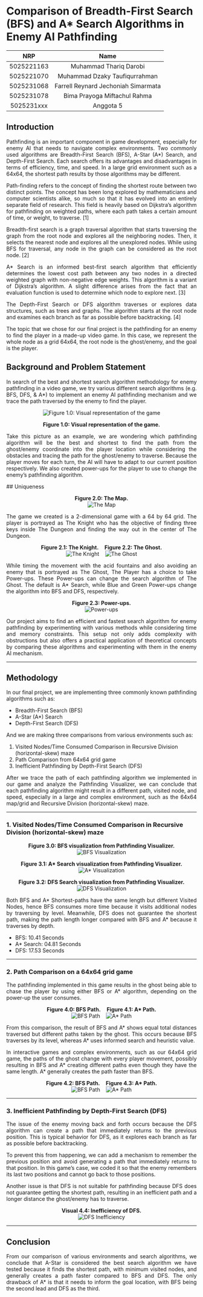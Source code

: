 # Comparison of Breadth-First Search (BFS) and A* Search Algorithms in Enemy AI Pathfinding 

|    NRP     |      Name      |
| :--------: | :------------: |
| 5025221163 | Muhammad Thariq Darobi |
| 5025221070 | Muhammad Dzaky Taufiqurrahman |
| 5025231068 | Farrell Reynard Jechoniah Simarmata |
| 5025231078 | Bima Prayoga Miftachul Rahma |
| 5025231xxx | Anggota 5 |


</div>

## Introduction

<p align="justify">
Pathfinding is an important component in game development, especially for enemy AI that needs to navigate complex environments. Two commonly used algorithms are Breadth-First Search (BFS), A-Star (A*) Search, and Depth-First Search. Each search offers its advantages and disadvantages in terms of efficiency, time, and speed. In a large grid environment such as a 64x64, the shortest path results by those algorithms may be different.
</p>

<p align="justify">
Path-finding refers to the concept of finding the shortest route between two distinct points. The concept has been long explored by mathematicians and computer scientists alike, so much so that it has evolved into an entirely separate field of research. This field is heavily based on Dijkstra’s algorithm for pathfinding on weighted paths, where each path takes a certain amount of time, or weight, to traverse. [1]
</p>

<p align="justify">
Breadth-first search is a graph traversal algorithm that starts traversing the graph from the root node and explores all the neighboring nodes. Then, it selects the nearest node and explores all the unexplored nodes. While using BFS for traversal, any node in the graph can be considered as the root node. [2]
</p>

<p align="justify">
A* Search is an informed best-first search algorithm that efficiently determines the lowest cost path between any two nodes in a directed weighted graph with non-negative edge weights. This algorithm is a variant of Dijkstra’s algorithm. A slight difference arises from the fact that an evaluation function is used to determine which node to explore next. [3]
</p>

<p align="justify">
The Depth-First Search or DFS algorithm traverses or explores data structures, such as trees and graphs. The algorithm starts at the root node and examines each branch as far as possible before backtracking. [4]
</p>

<p align="justify">
The topic that we chose for our final project is the pathfinding for an enemy to find the player in a made-up video game. In this case, we represent the whole node as a grid 64x64, the root node is the ghost/enemy, and the goal is the player.
</p>

## Background and Problem Statement

<p align="justify">
In search of the best and shortest search algorithm methodology for enemy pathfinding in a video game, we try various different search algorithms (e.g. BFS, DFS, & A*) to implement an enemy AI pathfinding mechanism and we trace the path traversed by the enemy to find the player.
</p>

<p align="center">
<img src="https://github.com/user-attachments/assets/af0192cd-e3b9-4ecf-a4a7-b1af0e197281" alt="Figure 1.0: Visual representation of the game" />
</p>

<p align="center">
<b>Figure 1.0: Visual representation of the game.</b>
</p>

<p align="justify">
Take this picture as an example, we are wondering which pathfinding algorithm will be the best and shortest to find the path from the ghost/enemy coordinate into the player location while considering the obstacles and tracing the path for the ghost/enemy to traverse. Because the player moves for each turn, the AI will have to adapt to our current position respectively. We also created power-ups for the player to use to change the enemy’s pathfinding algorithm.
</p>
## Uniqueness

<p align="center">
  <b>Figure 2.0: The Map.</b><br>
  <img src="x" alt="The Map" />
</p>

<p align="justify">
The game we created is a 2-dimensional game with a 64 by 64 grid. The player is portrayed as The Knight who has the objective of finding three keys inside The Dungeon and finding the way out in the center of The Dungeon.
</p>

<p align="center">
  <b>Figure 2.1: The Knight.</b>&nbsp;&nbsp;&nbsp;&nbsp;<b>Figure 2.2: The Ghost.</b><br>
  <img src="x" alt="The Knight" />&nbsp;&nbsp;&nbsp;&nbsp;<img src="x" alt="The Ghost" />
</p>

<p align="justify">
While timing the movement with the acid fountains and also avoiding an enemy that is portrayed as The Ghost, The Player has a choice to take Power-ups. These Power-ups can change the search algorithm of The Ghost. The default is A* Search, while Blue and Green Power-ups change the algorithm into BFS and DFS, respectively.
</p>

<p align="center">
  <b>Figure 2.3: Power-ups.</b><br>
  <img src="x" alt="Power-ups" />
</p>

<p align="justify">
Our project aims to find an efficient and fastest search algorithm for enemy pathfinding by experimenting with various methods while considering time and memory constraints. This setup not only adds complexity with obstructions but also offers a practical application of theoretical concepts by comparing these algorithms and experimenting with them in the enemy AI mechanism.
</p>

---

## Methodology

<p align="justify">
In our final project, we are implementing three commonly known pathfinding algorithms such as:
</p>

- Breadth-First Search (BFS)
- A-Star (A*) Search
- Depth-First Search (DFS)

<p align="justify">
And we are making three comparisons from various environments such as:
</p>

1. Visited Nodes/Time Consumed Comparison in Recursive Division (horizontal-skew) maze
2. Path Comparison from 64x64 grid game
3. Inefficient Pathfinding by Depth-First Search (DFS)

<p align="justify">
After we trace the path of each pathfinding algorithm we implemented in our game and analyze the Pathfinding Visualizer, we can conclude that each pathfinding algorithm might result in a different path, visited node, and speed, especially in a large and complex environment, such as the 64x64 map/grid and Recursive Division (horizontal-skew) maze.
</p>

---

### 1. Visited Nodes/Time Consumed Comparison in Recursive Division (horizontal-skew) maze

<p align="center">
  <b>Figure 3.0: BFS visualization from Pathfinding Visualizer.</b><br>
  <img src="x" alt="BFS Visualization" />
</p>

<p align="center">
  <b>Figure 3.1: A* Search visualization from Pathfinding Visualizer.</b><br>
  <img src="x" alt="A* Visualization" />
</p>

<p align="center">
  <b>Figure 3.2: DFS Search visualization from Pathfinding Visualizer.</b><br>
  <img src="x" alt="DFS Visualization" />
</p>

<p align="justify">
Both BFS and A* Shortest-paths have the same length but different Visited Nodes, hence BFS consumes more time because it visits additional nodes by traversing by level. Meanwhile, DFS does not guarantee the shortest path, making the path length longer compared with BFS and A* because it traverses by depth.
</p>

- BFS: 10.41 Seconds
- A* Search: 04.81 Seconds
- DFS: 17.53 Seconds

---

### 2. Path Comparison on a 64x64 grid game

<p align="justify">
The pathfinding implemented in this game results in the ghost being able to chase the player by using either BFS or A* algorithm, depending on the power-up the user consumes.
</p>

<p align="center">
  <b>Figure 4.0: BFS Path.</b>&nbsp;&nbsp;&nbsp;&nbsp;<b>Figure 4.1: A* Path.</b><br>
  <img src="x" alt="BFS Path" />&nbsp;&nbsp;&nbsp;&nbsp;<img src="x" alt="A* Path" />
</p>

<p align="justify">
From this comparison, the result of BFS and A* shows equal total distances traversed but different paths taken by the ghost. This occurs because BFS traverses by its level, whereas A* uses informed search and heuristic value.
</p>

<p align="justify">
In interactive games and complex environments, such as our 64x64 grid game, the paths of the ghost change with every player movement, possibly resulting in BFS and A* creating different paths even though they have the same length. A* generally creates the path faster than BFS.
</p>

<p align="center">
  <b>Figure 4.2: BFS Path.</b>&nbsp;&nbsp;&nbsp;&nbsp;<b>Figure 4.3: A* Path.</b><br>
  <img src="x" alt="BFS Path" />&nbsp;&nbsp;&nbsp;&nbsp;<img src="x" alt="A* Path" />
</p>

---

### 3. Inefficient Pathfinding by Depth-First Search (DFS)

<p align="justify">
The issue of the enemy moving back and forth occurs because the DFS algorithm can create a path that immediately returns to the previous position. This is typical behavior for DFS, as it explores each branch as far as possible before backtracking.
</p>

<p align="justify">
To prevent this from happening, we can add a mechanism to remember the previous position and avoid generating a path that immediately returns to that position. In this game’s case, we coded it so that the enemy remembers its last two positions and cannot go back to those positions.
</p>

<p align="justify">
Another issue is that DFS is not suitable for pathfinding because DFS does not guarantee getting the shortest path, resulting in an inefficient path and a longer distance the ghost/enemy has to traverse.
</p>

<p align="center">
  <b>Visual 4.4: Inefficiency of DFS.</b><br>
  <img src="x" alt="DFS Inefficiency" />
</p>

---

## Conclusion

<p align="justify">
From our comparison of various environments and search algorithms, we conclude that A-Star is considered the best search algorithm we have tested because it finds the shortest path, with minimum visited nodes, and generally creates a path faster compared to BFS and DFS. The only drawback of A* is that it needs to inform the goal location, with BFS being the second lead and DFS as the third.
</p>
